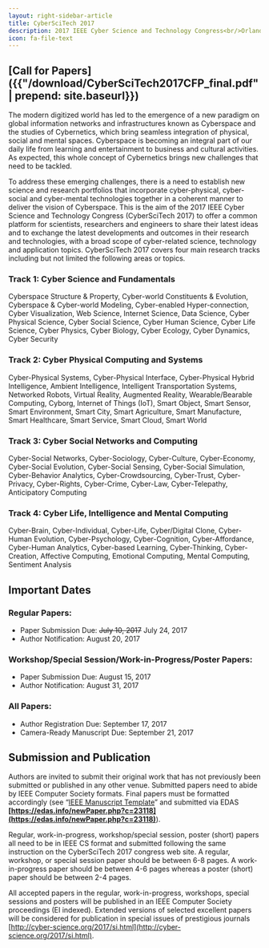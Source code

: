 ```yaml
---
layout: right-sidebar-article
title: CyberSciTech 2017
description: 2017 IEEE Cyber Science and Technology Congress<br/>Orlando, USA, November 6-10, 2017
icon: fa-file-text
---
```


## [Call for Papers]({{"/download/CyberSciTech2017CFP_final.pdf" | prepend: site.baseurl}})

The modern digitized world has led to the emergence of a new paradigm on global information networks and infrastructures known as Cyberspace and the studies of Cybernetics, which bring seamless integration of physical, social and mental spaces. Cyberspace is becoming an integral part of our daily life from learning and entertainment to business and cultural activities. As expected, this whole concept of Cybernetics brings new challenges that need to be tackled.

To address these emerging challenges, there is a need to establish new science and research portfolios that incorporate cyber-physical, cyber-social and cyber-mental technologies together in a coherent manner to deliver the vision of Cyberspace. This is the aim of the 2017 IEEE Cyber Science and Technology Congress (CyberSciTech 2017) to offer a common platform for scientists, researchers and engineers to share their latest ideas and to exchange the latest developments and outcomes in their research and technologies, with a broad scope of cyber-related science, technology and application topics. CyberSciTech 2017 covers four main research tracks including but not limited the following areas or topics.

### Track 1: Cyber Science and Fundamentals

Cyberspace Structure & Property, Cyber-world Constituents & Evolution, Cyberspace & Cyber-world Modeling, Cyber-enabled Hyper-connection, Cyber Visualization, Web Science, Internet Science, Data Science, Cyber Physical Science, Cyber Social Science, Cyber Human Science, Cyber Life Science, Cyber Physics, Cyber Biology, Cyber Ecology, Cyber Dynamics, Cyber Security

### Track 2: Cyber Physical Computing and Systems

Cyber-Physical Systems, Cyber-Physical Interface, Cyber-Physical Hybrid Intelligence, Ambient Intelligence, Intelligent Transportation Systems, Networked Robots, Virtual Reality, Augmented Reality, Wearable/Bearable Computing, Cyborg, Internet of Things (IoT), Smart Object, Smart Sensor, Smart Environment, Smart City, Smart Agriculture, Smart Manufacture, Smart Healthcare, Smart Service, Smart Cloud, Smart World

### Track 3: Cyber Social Networks and Computing

Cyber-Social Networks, Cyber-Sociology, Cyber-Culture, Cyber-Economy, Cyber-Social Evolution, Cyber-Social Sensing, Cyber-Social Simulation, Cyber-Behavior Analytics, Cyber-Crowdsourcing, Cyber-Trust, Cyber-Privacy, Cyber-Rights, Cyber-Crime, Cyber-Law, Cyber-Telepathy, Anticipatory Computing

### Track 4: Cyber Life, Intelligence and Mental Computing

Cyber-Brain, Cyber-Individual, Cyber-Life, Cyber/Digital Clone, Cyber-Human Evolution, Cyber-Psychology, Cyber-Cognition, Cyber-Affordance, Cyber-Human Analytics, Cyber-based Learning, Cyber-Thinking, Cyber-Creation, Affective Computing, Emotional Computing, Mental Computing, Sentiment Analysis

## Important Dates

### Regular Papers:

- Paper Submission Due: ~~July 10, 2017~~ July 24, 2017
- Author Notification: August 20, 2017

### Workshop/Special Session/Work-in-Progress/Poster Papers:

- Paper Submission Due: August 15, 2017
- Author Notification: August 31, 2017

### All Papers:

- Author Registration Due: September 17, 2017
- Camera-Ready Manuscript Due: September 21, 2017

## Submission and Publication

Authors are invited to submit their original work that has not previously been submitted or published in any other venue. Submitted papers need to abide by IEEE Computer Society formats. Final papers must be formatted accordingly (see “[IEEE Manuscript Template](http://cyber-science.org/2017/si.html)” and submitted via EDAS **[https://edas.info/newPaper.php?c=23118](https://edas.info/newPaper.php?c=23118)**).

Regular, work-in-progress, workshop/special session, poster (short) papers all need to be in IEEE CS format and submitted following the same instruction on the CyberSciTech 2017 congress web site. A regular, workshop, or special session paper should be between 6-8 pages. A work-in-progress paper should be between 4-6 pages whereas a poster (short) paper should be between 2-4 pages.

All accepted papers in the regular, work-in-progress, workshops, special sessions and posters will be published in an IEEE Computer Society proceedings (EI indexed). Extended versions of selected excellent papers will be considered for publication in special issues of prestigious journals [http://cyber-science.org/2017/si.html](http://cyber-science.org/2017/si.html).
